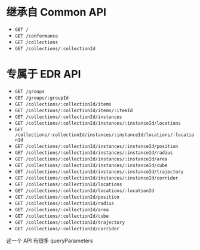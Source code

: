 # 继承自 Common API

- `GET /`
- `GET /conformance`
- `GET /collections`
- `GET /collections/:collectionId`



# 专属于 EDR API

- `GET /groups`
- `GET /groups/:groupId`
- `GET /collections/:collectionId/items`
- `GET /collections/:collectionId/items/:itemId`
- `GET /collections/:collectionId/instances`
- `GET /collections/:collectionId/instances/:instanceId/locations`
- `GET /collections/:collectionId/instances/:instanceId/locations/:locationId`
- `GET /collections/:collectionId/instances/:instanceId/position`
- `GET /collections/:collectionId/instances/:instanceId/radius`
- `GET /collections/:collectionId/instances/:instanceId/area`
- `GET /collections/:collectionId/instances/:instanceId/cube`
- `GET /collections/:collectionId/instances/:instanceId/trajectory`
- `GET /collections/:collectionId/instances/:instanceId/corridor`
- `GET /collections/:collectionId/locations`
- `GET /collections/:collectionId/locations/:locationId`
- `GET /collections/:collectionId/position`
- `GET /collections/:collectionId/radius`
- `GET /collections/:collectionId/area`
- `GET /collections/:collectionId/cube`
- `GET /collections/:collectionId/trajectory`
- `GET /collections/:collectionId/corridor`



这一个 API 有很多 queryParameters